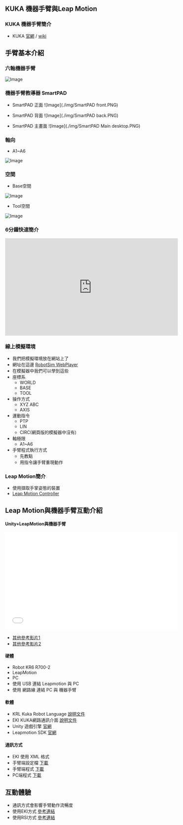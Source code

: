 ## KUKA 機器手臂與Leap Motion

### KUKA 機器手臂簡介
- KUKA [官網](https://www.kuka.com/) / [wiki](https://zh.wikipedia.org/wiki/%E5%BA%93%E5%8D%A1)

## 手臂基本介紹
### 六軸機器手臂
![Image](./img/RobotSystem.jpg)

### 機器手臂教導器 SmartPAD
- SmartPAD 正面
![Image](./img/SmartPAD front.PNG)

- SmartPAD 背面
![Image](./img/SmartPAD back.PNG)

- SmartPAD 主畫面
![Image](./img/SmartPAD Main desktop.PNG)


### 軸向
- A1~A6 

![Image](./img/RobotAxis.jpg)

### 空間
- Base空間

![Image](./img/RobotCoordinateSystem.jpg)

- Tool空間

![Image](./img/Tool.jpg) 

### 6分鐘快速簡介
<iframe width="560" height="315" src="https://www.youtube.com/embed/3UZCKB1lnW4" frameborder="0" allow="accelerometer; autoplay; clipboard-write; encrypted-media; gyroscope; picture-in-picture" allowfullscreen></iframe>

### 線上模擬環境
- 我們把模擬環境放在網站上了
- 網址在這邊  [RobotSim WebPlayer](http://www.wtech.com.tw/robotsim/demo)
- 在模擬器中我們可以學到這些
- 座標系
  - WORLD
  - BASE
  - TOOL  
- 操作方式
  - XYZ ABC
  - AXIS
- 運動指令
  - PTP
  - LIN
  - CIRC(網頁版的模擬器中沒有) 
- 軸極限  
  - A1~A6
- 手臂程式執行方式
  - 先教點
  - 用指令讓手臂重現動作


### Leap Motion簡介
  - 使用擷取手掌姿態的裝置
  - [Leap Motion Controller](https://www.ultraleap.com/product/leap-motion-controller/)
  
## Leap Motion與機器手臂互動介紹
#### Unity+LeapMotion與機器手臂
<iframe width="560" height="315"
src="./demo.mp4" 
frameborder="0" 
allow="accelerometer; encrypted-media; gyroscope; picture-in-picture" 
allowfullscreen></iframe>

-   [其他參考影片1](https://www.facebook.com/wisetech.dakuo/videos/1212236958861791/)
-   [其他參考影片2](https://www.facebook.com/wisetech.dakuo/videos/1225804447505042/)

#### 硬體
- Robot KR6 R700-2
- LeapMotion
- PC
- 使用 USB 連結 Leapmotion 與 PC
- 使用 網路線 連結 PC 與 機器手臂
#### 軟體
- KRL Kuka Robot Language [說明文件](http://www.wtech.com.tw/public/download/manual/kuka/krc4/KUKA%20KRL-Syntax%208.x.pdf)
- EKI KUKA網路通訊介面 [說明文件](http://www.wtech.com.tw/public/download/manual/kuka/krc4/KST-Ethernet-KRL-21-En.pdf)
- Unity 遊戲引擎 [官網](https://store.unity.com/#plans-individual)
- Leapmotion SDK [官網](https://developer.leapmotion.com/unity)
#### 通訊方式
- EKI 使用 XML 格式 
- 手臂端設定檔 [下載](./src/LeapMotion/LeepRobotServer.xml)
- 手臂端程式 [下載](./src/LeapMotion/LeapMotionRobot.zip)
- PC端程式 [下載](./src/LeapMotion/LeapMotionExample.zip)
## 互動體驗
- 通訊方式會影響手臂動作流暢度
- 使用EKI方式 [參考連結](http://forum.wtech.com.tw/viewtopic.php?f=2&t=38)
- 使用RSI方式 [參考連結](http://forum.wtech.com.tw/viewtopic.php?f=2&t=158)



<!--stackedit_data:
eyJoaXN0b3J5IjpbMTIwNTg4NDcwNywyNzE3OTM5ODcsMzgyNT
k4NDA3LDI3MTc5Mzk4NywzOTQ2NzUyNTAsLTUzNTY1NjU4LDQw
ODIzNjExMCwxMjg0NTc2NzIyLDYwMDI0NTYxNiwtMTg1NjQxOT
kyMywxMjI2ODY3OTk2LC0xMjgzOTc5MzgzLDQzOTAzOTYyNywy
MDM3MjMyMTc2LC0xMDMwMTYzMDg4LC0xOTM1MjQ3NDA1LDUyNT
c1MTkwMSwtMTg5NDYwOTI1NCwtODYwNTQyMzc3LC00MzIwNDIw
NTFdfQ==
-->